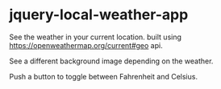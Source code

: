 # jquery-local-weather-app

See the weather in your current location. built using https://openweathermap.org/current#geo api.
 
See a different background image depending on the weather.
 
Push a button to toggle between Fahrenheit and Celsius.


